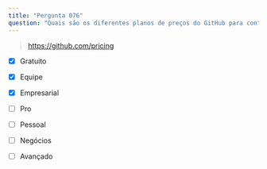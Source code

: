```yaml
---
title: "Pergunta 076"
question: "Quais são os diferentes planos de preços do GitHub para contas de organizações? (Selecione três.)"
---
```



> https://github.com/pricing
- [x] Gratuito
- [x] Equipe
- [x] Empresarial
- [ ] Pro
- [ ] Pessoal
- [ ] Negócios
- [ ] Avançado

